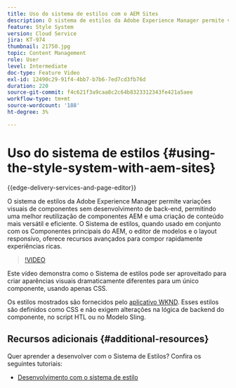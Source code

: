 ```yaml
---
title: Uso do sistema de estilos com o AEM Sites
description: O sistema de estilos da Adobe Experience Manager permite variações visuais de componentes sem desenvolvimento de back-end, permitindo uma melhor reutilização de componentes AEM e uma criação de conteúdo mais versátil e eficiente. O Sistema de estilos, quando usado em conjunto com os Componentes principais do AEM, o editor de modelos e o layout responsivo, oferece recursos avançados para compor rapidamente experiências ricas.
feature: Style System
version: Cloud Service
jira: KT-974
thumbnail: 21750.jpg
topic: Content Management
role: User
level: Intermediate
doc-type: Feature Video
exl-id: 12490c29-91f4-4bb7-b7b6-7ed7cd3fb76d
duration: 220
source-git-commit: f4c621f3a9caa8c2c64b8323312343fe421a5aee
workflow-type: tm+mt
source-wordcount: '188'
ht-degree: 3%

---
```


# Uso do sistema de estilos {#using-the-style-system-with-aem-sites}

{{edge-delivery-services-and-page-editor}}

O sistema de estilos da Adobe Experience Manager permite variações visuais de componentes sem desenvolvimento de back-end, permitindo uma melhor reutilização de componentes AEM e uma criação de conteúdo mais versátil e eficiente. O Sistema de estilos, quando usado em conjunto com os Componentes principais do AEM, o editor de modelos e o layout responsivo, oferece recursos avançados para compor rapidamente experiências ricas.

>[!VIDEO](https://video.tv.adobe.com/v/21750?quality=12&learn=on)

Este vídeo demonstra como o Sistema de estilos pode ser aproveitado para criar aparências visuais dramaticamente diferentes para um único componente, usando apenas CSS.

Os estilos mostrados são fornecidos pelo [aplicativo WKND](https://github.com/adobe/aem-guides-wknd). Esses estilos são definidos como CSS e não exigem alterações na lógica de backend do componente, no script HTL ou no Modelo Sling.

## Recursos adicionais {#additional-resources}

Quer aprender a desenvolver com o Sistema de Estilos? Confira os seguintes tutoriais:

* [Desenvolvimento com o sistema de estilo](https://experienceleague.adobe.com/docs/experience-manager-learn/getting-started-wknd-tutorial-develop/style-system.html)
